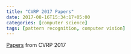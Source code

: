 ```yaml
---
title: "CVRP 2017 Papers"
date: 2017-08-16T15:34:17+05:00
categories: [computer science]
tags: [pattern recognition, computer vision]
---
```


[Papers](http://openaccess.thecvf.com/CVPR2017.py) from CVRP 2017

